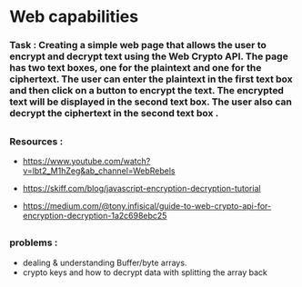 # Web capabilities

### Task : Creating a simple web page that allows the user to encrypt and decrypt text using the Web Crypto API. The page has two text boxes, one for the plaintext and one for the ciphertext. The user can enter the plaintext in the first text box and then click on a button to encrypt the text. The encrypted text will be displayed in the second text box. The user also can decrypt the ciphertext in the second text box .

##

### Resources :
- https://www.youtube.com/watch?v=lbt2_M1hZeg&ab_channel=WebRebels

- https://skiff.com/blog/javascript-encryption-decryption-tutorial

- https://medium.com/@tony.infisical/guide-to-web-crypto-api-for-encryption-decryption-1a2c698ebc25

##

### problems :
- dealing & understanding Buffer/byte arrays.
- crypto keys and how to decrypt data with splitting the array back
